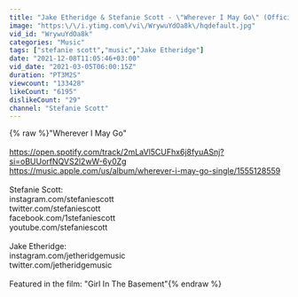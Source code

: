 ```yaml
---
title: "Jake Etheridge & Stefanie Scott - \"Wherever I May Go\" (Official Audio)"
image: "https:\/\/i.ytimg.com\/vi\/WrywuYdOa8k\/hqdefault.jpg"
vid_id: "WrywuYdOa8k"
categories: "Music"
tags: ["stefanie scott","music","Jake Etheridge"]
date: "2021-12-08T11:05:46+03:00"
vid_date: "2021-03-05T06:00:15Z"
duration: "PT3M2S"
viewcount: "133428"
likeCount: "6195"
dislikeCount: "29"
channel: "Stefanie Scott"
---
```

{% raw %}&quot;Wherever I May Go&quot; <br /><br /><a rel="nofollow" target="blank" href="https://open.spotify.com/track/2mLaVl5CUFhx6j8fyuASnj?si=oBUUorfNQVS2l2wW-6y0Zg">https://open.spotify.com/track/2mLaVl5CUFhx6j8fyuASnj?si=oBUUorfNQVS2l2wW-6y0Zg</a><br /><a rel="nofollow" target="blank" href="https://music.apple.com/us/album/wherever-i-may-go-single/1555128559">https://music.apple.com/us/album/wherever-i-may-go-single/1555128559</a><br /><br />Stefanie Scott: <br />instagram.com/stefaniescott<br />twitter.com/stefaniescott<br />facebook.com/1stefaniescott<br />youtube.com/stefaniescott<br /><br />Jake Etheridge:<br />instagram.com/jetheridgemusic<br />twitter.com/jetheridgemusic<br /><br />Featured in the film: &quot;Girl In The Basement&quot;{% endraw %}
